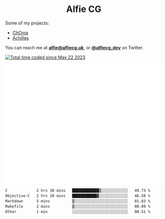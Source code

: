 <h1 align="center">Alfie CG</h1>

Some of my projects:
* [ChOma](https://github.com/opa334/ChOma)
* [Achilles](https://github.com/alfiecg24/Achilles)

You can reach me at **alfie@alfiecg.uk**, or **[@alfiecg_dev](https://twitter.com/alfiecg_dev)** on Twitter.

<a href="https://wakatime.com/@61592169-b9cf-4af8-b6fa-8ac7d4369b01"><img src="https://wakatime.com/badge/user/61592169-b9cf-4af8-b6fa-8ac7d4369b01.svg" alt="Total time coded since May 22 2023" /></a>


<img align="center" src="/github-metrics.svg" alt="Metrics" width="500">

 <!--[![GitHub Streak](https://streak-stats.demolab.com/?user=alfiecg24)](https://git.io/streak-stats)-->

<!--START_SECTION:waka-->

```txt
C             2 hrs 30 mins   ████████████▒░░░░░░░░░░░░   49.73 %
Objective-C   2 hrs 20 mins   ███████████▓░░░░░░░░░░░░░   46.58 %
Markdown      5 mins          ▒░░░░░░░░░░░░░░░░░░░░░░░░   01.83 %
Makefile      2 mins          ▒░░░░░░░░░░░░░░░░░░░░░░░░   00.89 %
Other         1 min           ░░░░░░░░░░░░░░░░░░░░░░░░░   00.51 %
```

<!--END_SECTION:waka-->
